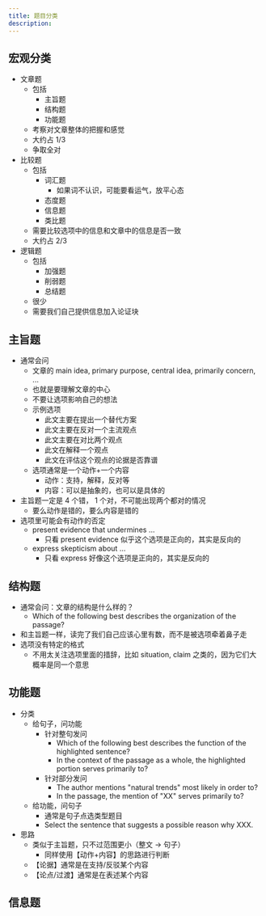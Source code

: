 ```yaml
---
title: 题目分类
description:
---
```


## 宏观分类

- 文章题
  - 包括
    - 主旨题
    - 结构题
    - 功能题
  - 考察对文章整体的把握和感觉
  - 大约占 1/3
  - 争取全对
- 比较题
  - 包括
    - 词汇题
      - 如果词不认识，可能要看运气，放平心态
    - 态度题
    - 信息题
    - 类比题
  - 需要比较选项中的信息和文章中的信息是否一致
  - 大约占 2/3
- 逻辑题
  - 包括
    - 加强题
    - 削弱题
    - 总结题
  - 很少
  - 需要我们自己提供信息加入论证块

## 主旨题

- 通常会问
  - 文章的 main idea, primary purpose, central idea, primarily concern, ...
  - 也就是要理解文章的中心
  - 不要让选项影响自己的想法
  - 示例选项
    - 此文主要在提出一个替代方案
    - 此文主要在反对一个主流观点
    - 此文主要在对比两个观点
    - 此文在解释一个观点
    - 此文在评估这个观点的论据是否靠谱
  - 选项通常是一个动作+一个内容
    - 动作：支持，解释，反对等
    - 内容：可以是抽象的，也可以是具体的
- 主旨题一定是 4 个错， 1 个对，不可能出现两个都对的情况
  - 要么动作是错的，要么内容是错的
- 选项里可能会有动作的否定
  - present evidence that undermines ...
    - 只看 present evidence 似乎这个选项是正向的，其实是反向的
  - express skepticism about ...
    - 只看 express 好像这个选项是正向的，其实是反向的

## 结构题

- 通常会问：文章的结构是什么样的？
  - Which of the following best describes the organization of the passage?
- 和主旨题一样，读完了我们自己应该心里有数，而不是被选项牵着鼻子走
- 选项没有特定的格式
  - 不用太关注选项里面的措辞，比如 situation, claim 之类的，因为它们大概率是同一个意思

## 功能题

- 分类
  - 给句子，问功能
    - 针对整句发问
      - Which of the following best describes the function of the highlighted sentence?
      - In the context of the passage as a whole, the highlighted portion serves primarily to?
    - 针对部分发问
      - The author mentions "natural trends" most likely in order to?
      - In the passage, the mention of "XX" serves primarily to?
  - 给功能，问句子
    - 通常是句子点选类型题目
    - Select the sentence that suggests a possible reason why XXX.
- 思路
  - 类似于主旨题，只不过范围更小（整文 -> 句子）
    - 同样使用【动作+内容】的思路进行判断
  - 【论据】通常是在支持/反驳某个内容
  - 【论点/过渡】通常是在表述某个内容

## 信息题

